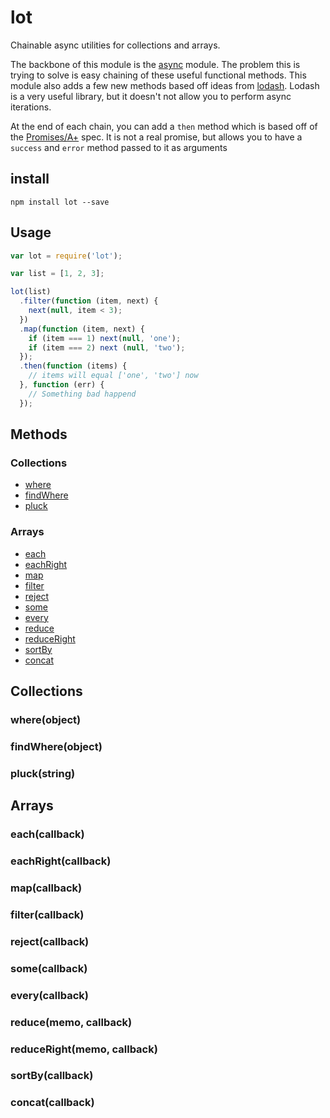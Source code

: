# lot

Chainable async utilities for collections and arrays.

The backbone of this module is the [async](http://github.com/caolan/async) module. The problem this is trying to solve is easy chaining of these useful functional methods. This module
also adds a few new methods based off ideas from [lodash](http://github.com/lodash/lodash). Lodash is a very useful library, but it doesn't not allow you to perform async iterations.

At the end of each chain, you can add a ` then ` method which is based off of the [Promises/A+](http://github.com/promises-aplus/promises-spec) spec. It is not a real promise, but allows you to
have a ` success ` and ` error ` method passed to it as arguments

## install

```
npm install lot --save
```

## Usage

```js
var lot = require('lot');

var list = [1, 2, 3];

lot(list)
  .filter(function (item, next) {
    next(null, item < 3);
  })
  .map(function (item, next) {
    if (item === 1) next(null, 'one');
    if (item === 2) next (null, 'two');
  });
  .then(function (items) {
    // items will equal ['one', 'two'] now
  }, function (err) {
    // Something bad happend
  });
```

## Methods

### Collections

* [where](#whereobject)
* [findWhere](#findwhereobject)
* [pluck](#pluckstring)

### Arrays

* [each](#eachcallback)
* [eachRight](#eachrightcallback)
* [map](#mapcallback)
* [filter](#filtercallback)
* [reject](#rejectcallback)
* [some](#somecallback)
* [every](#everycallback)
* [reduce](#reducememo-callback)
* [reduceRight](#reducerightmemo-callback)
* [sortBy](#sortbycallback)
* [concat](#concatcallback)
 
## Collections

### where(object)

### findWhere(object)

### pluck(string)


## Arrays

### each(callback)

### eachRight(callback)

### map(callback)

### filter(callback)

### reject(callback)

### some(callback)

### every(callback)

### reduce(memo, callback)

### reduceRight(memo, callback)

### sortBy(callback)

### concat(callback)

